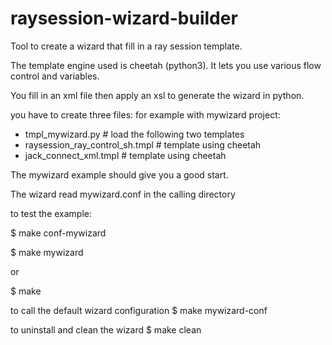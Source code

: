 # raysession-wizard-builder
Tool to create a wizard that fill in a ray session template. 

The template engine used is cheetah (python3). It lets you use various flow control and variables.

You fill in an xml file then apply an xsl to generate the wizard in python.

you have to create three files:
for example with mywizard project:
- tmpl_mywizard.py                   # load the following two templates
- raysession_ray_control_sh.tmpl     # template using cheetah
- jack_connect_xml.tmpl              # template using cheetah

The mywizard example should give you a good start.

The wizard read mywizard.conf in the calling directory

to test the example:

$ make conf-mywizard

$ make mywizard

or

$ make

to call the default wizard configuration
$ make mywizard-conf

to uninstall and clean the wizard
$ make clean

